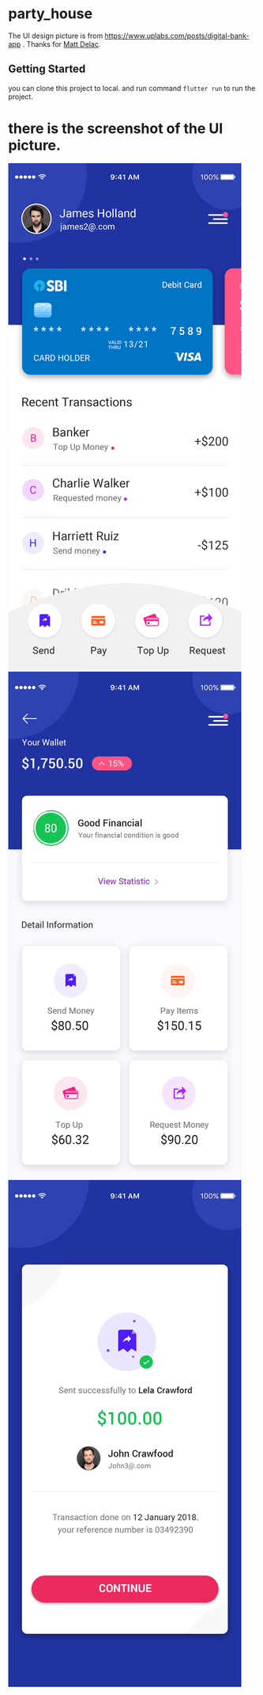 # party_house
The UI design picture is from https://www.uplabs.com/posts/digital-bank-app . 
Thanks for [Matt Delac](https://www.uplabs.com/matt "Matt Delac").

## Getting Started
you can clone this project to local. and run command ```flutter run``` to run the project. 

there is the screenshot of the UI picture.
==
![UI](/Home.jpg)
![UI](/Good-Financial.jpg)
![UI](/Continue.jpg)